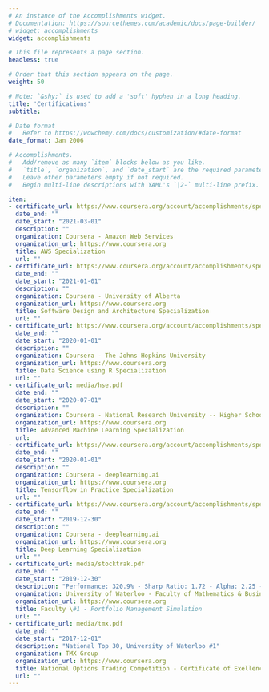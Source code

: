 ```yaml
---
# An instance of the Accomplishments widget.
# Documentation: https://sourcethemes.com/academic/docs/page-builder/
# widget: accomplishments
widget: accomplishments

# This file represents a page section.
headless: true

# Order that this section appears on the page.
weight: 50

# Note: `&shy;` is used to add a 'soft' hyphen in a long heading.
title: 'Certifications'
subtitle:

# Date format
#   Refer to https://wowchemy.com/docs/customization/#date-format
date_format: Jan 2006

# Accomplishments.
#   Add/remove as many `item` blocks below as you like.
#   `title`, `organization`, and `date_start` are the required parameters.
#   Leave other parameters empty if not required.
#   Begin multi-line descriptions with YAML's `|2-` multi-line prefix.

item:
- certificate_url: https://www.coursera.org/account/accomplishments/specialization/certificate/YYFTLH83ETCZ
  date_end: ""
  date_start: "2021-03-01"
  description: ""
  organization: Coursera - Amazon Web Services
  organization_url: https://www.coursera.org
  title: AWS Specialization
  url: ""
- certificate_url: https://www.coursera.org/account/accomplishments/specialization/certificate/YYFTLH83ETCZ
  date_end: ""
  date_start: "2021-01-01"
  description: ""
  organization: Coursera - University of Alberta
  organization_url: https://www.coursera.org
  title: Software Design and Architecture Specialization
  url: ""
- certificate_url: https://www.coursera.org/account/accomplishments/specialization/certificate/AL529YFFENYJ
  date_end: ""
  date_start: "2020-01-01"
  description: ""
  organization: Coursera - The Johns Hopkins University
  organization_url: https://www.coursera.org
  title: Data Science using R Specialization
  url: ""
- certificate_url: media/hse.pdf
  date_end: ""
  date_start: "2020-07-01"
  description: ""
  organization: Coursera - National Research University -- Higher School of Economics
  organization_url: https://www.coursera.org
  title: Advanced Machine Learning Specialization
  url:
- certificate_url: https://www.coursera.org/account/accomplishments/specialization/certificate/SU5SL8NFW656
  date_end: ""
  date_start: "2020-01-01"
  description: ""
  organization: Coursera - deeplearning.ai
  organization_url: https://www.coursera.org
  title: Tensorflow in Practice Specialization
  url: ""
- certificate_url: https://www.coursera.org/account/accomplishments/specialization/certificate/5AJPZYV3EFG5
  date_end: ""
  date_start: "2019-12-30"
  description: ""
  organization: Coursera - deeplearning.ai
  organization_url: https://www.coursera.org
  title: Deep Learning Specialization
  url: ""
- certificate_url: media/stocktrak.pdf
  date_end: ""
  date_start: "2019-12-30"
  description: "Performance: 320.9% - Sharp Ratio: 1.72 - Alpha: 2.25 - Beta: 0.77"
  organization: University of Waterloo - Faculty of Mathematics & Business
  organization_url: https://www.coursera.org
  title: Faculty \#1 - Portfolio Management Simulation
  url: ""
- certificate_url: media/tmx.pdf
  date_end: ""
  date_start: "2017-12-01"
  description: "National Top 30, University of Waterloo #1"
  organization: TMX Group
  organization_url: https://www.coursera.org
  title: National Options Trading Competition - Certificate of Exellence
  url: ""
---
```


